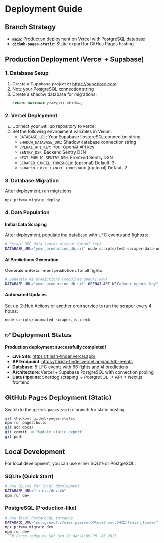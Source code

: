 # Deployment Guide

## Branch Strategy

- **`main`**: Production deployment on Vercel with PostgreSQL database
- **`github-pages-static`**: Static export for GitHub Pages hosting

## Production Deployment (Vercel + Supabase)

### 1. Database Setup
1. Create a Supabase project at https://supabase.com
2. Note your PostgreSQL connection string
3. Create a shadow database for migrations:
   ```sql
   CREATE DATABASE postgres_shadow;
   ```

### 2. Vercel Deployment
1. Connect your GitHub repository to Vercel
2. Set the following environment variables in Vercel:
   - `DATABASE_URL`: Your Supabase PostgreSQL connection string
   - `SHADOW_DATABASE_URL`: Shadow database connection string
   - `OPENAI_API_KEY`: Your OpenAI API key
   - `SENTRY_DSN`: Backend Sentry DSN
   - `NEXT_PUBLIC_SENTRY_DSN`: Frontend Sentry DSN
   - `SCRAPER_CANCEL_THRESHOLD`: (optional) Default: 3
   - `SCRAPER_FIGHT_CANCEL_THRESHOLD`: (optional) Default: 2

### 3. Database Migration
After deployment, run migrations:
```bash
npx prisma migrate deploy
```

### 4. Data Population

#### Initial Data Scraping
After deployment, populate the database with UFC events and fighters:
```bash
# Scrape UFC data (works without OpenAI key)
DATABASE_URL="your_production_db_url" node scripts/test-scraper-data-only.js
```

#### AI Predictions Generation
Generate entertainment predictions for all fights:
```bash
# Generate AI predictions (requires OpenAI key)
DATABASE_URL="your_production_db_url" OPENAI_API_KEY="your_openai_key" node scripts/generate-ai-predictions.js
```

#### Automated Updates
Set up GitHub Actions or another cron service to run the scraper every 4 hours:
```bash
node scripts/automated-scraper.js check
```

## ✅ Deployment Status

**Production deployment successfully completed!**

- **Live Site**: https://finish-finder.vercel.app/
- **API Endpoint**: https://finish-finder.vercel.app/api/db-events
- **Database**: 5 UFC events with 66 fights and AI predictions
- **Architecture**: Vercel + Supabase PostgreSQL with connection pooling
- **Data Pipeline**: Sherdog scraping → PostgreSQL → API → Next.js frontend

## GitHub Pages Deployment (Static)

Switch to the `github-pages-static` branch for static hosting:
```bash
git checkout github-pages-static
npm run pages:build
git add docs/
git commit -m "Update static export"
git push
```

## Local Development

For local development, you can use either SQLite or PostgreSQL:

### SQLite (Quick Start)
```bash
# Use SQLite for local development
DATABASE_URL="file:./dev.db"
npm run dev
```

### PostgreSQL (Production-like)
```bash
# Use local PostgreSQL instance
DATABASE_URL="postgresql://user:password@localhost:5432/finish_finder"
npx prisma migrate dev
npm run dev
```# Force redeploy Sat Sep 20 04:14:09 PM -05 2025
